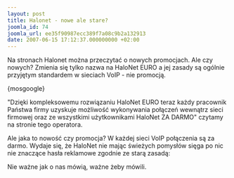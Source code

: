 ```yaml
---
layout: post
title: Halonet - nowe ale stare?
joomla_id: 74
joomla_url: ee35f90987ecc389f7a08c9b2a132913
date: 2007-06-15 17:12:37.000000000 +02:00
---
```

Na stronach Halonet można przeczytać o nowych promocjach. Ale czy nowych? Zmienia się tylko nazwa na HaloNet EURO a jej zasady są og&oacute;lnie przyjętym standardem w sieciach VoIP - nie promocją. <p>{mosgoogle}</p><p>&quot;Dzięki kompleksowemu rozwiązaniu HaloNet EURO teraz każdy pracownik Państwa firmy uzyskuje możliwość wykonywania połączeń wewnątrz sieci firmowej oraz ze wszystkimi użytkownikami HaloNet  ZA DARMO&quot; czytamy na stronie tego operatora.</p><p>Ale jaka to nowość czy promocja? W każdej sieci VoIP połączenia są za darmo. Wydaje się, że HaloNet nie mając świeżych pomysł&oacute;w sięga po nic nie znaczące hasła reklamowe zgodnie ze starą zasadą:</p><p>Nie ważne jak o nas m&oacute;wią, ważne żeby m&oacute;wili.&nbsp;</p>
